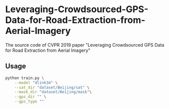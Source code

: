 # Leveraging-Crowdsourced-GPS-Data-for-Road-Extraction-from-Aerial-Imagery
The source code of CVPR 2019 paper "Leveraging Crowdsourced GPS Data for Road Extraction from Aerial Imagery"

## Usage

```bash
python train.py \
	--model "dlink34" \
	--sat_dir "dataset/Beijing/sat" \
	--mask_dir "dataset/Beijing/mask"\
	--gps_dir "" \
	--gps_type ""
```
